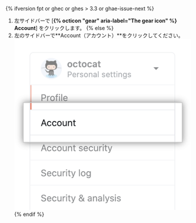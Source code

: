 {% ifversion fpt or ghec or ghes > 3.3 or ghae-issue-next %}
1. 左サイドバーで [**{% octicon "gear" aria-label="The gear icon" %} Account**] をクリックします。
{% else %}
1. 左のサイドバーで**Account（アカウント）**をクリックしてください。 ![アカウント設定メニューオプション](/assets/images/help/settings/settings-sidebar-account-settings.png)
{% endif %}
